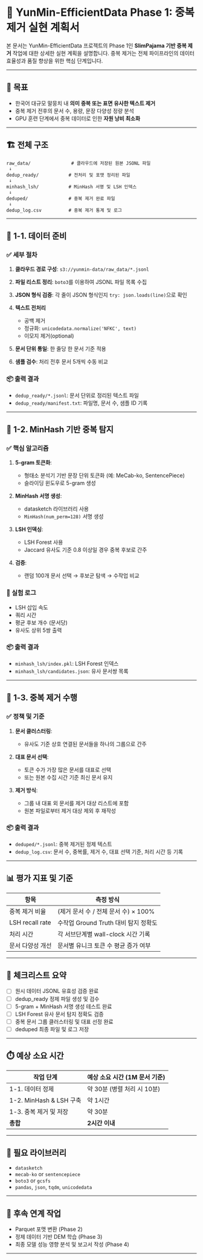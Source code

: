 # 📌 YunMin-EfficientData Phase 1: 중복 제거 실현 계획서

본 문서는 YunMin-EfficientData 프로젝트의 Phase 1인 **SlimPajama 기반 중복 제거** 작업에 대한 상세한 실현 계획을 설명합니다. 중복 제거는 전체 파이프라인의 데이터 효율성과 품질 향상을 위한 핵심 단계입니다.

---

## 🎯 목표

* 한국어 대규모 말뭉치 내 **의미 중복 또는 표면 유사한 텍스트 제거**
* 중복 제거 전후의 문서 수, 용량, 문장 다양성 정량 분석
* GPU 훈련 단계에서 중복 데이터로 인한 **자원 낭비 최소화**

---

## 🏗️ 전체 구조

```
raw_data/               # 클라우드에 저장된 원본 JSONL 파일
 ↓
dedup_ready/           # 전처리 및 포맷 정리된 파일
 ↓
minhash_lsh/           # MinHash 서명 및 LSH 인덱스
 ↓
deduped/               # 중복 제거 완료 파일
 ↓
dedup_log.csv          # 중복 제거 통계 및 로그
```

---

## 📁 1-1. 데이터 준비

### ✅ 세부 절차

1. **클라우드 경로 구성**: `s3://yunmin-data/raw_data/*.jsonl`
2. **파일 리스트 정리**: `boto3`를 이용하여 JSONL 파일 목록 수집
3. **JSON 형식 검증**: 각 줄이 JSON 형식인지 `try: json.loads(line)`으로 확인
4. **텍스트 전처리**

   * 공백 제거
   * 정규화: `unicodedata.normalize('NFKC', text)`
   * 이모지 제거(optional)
5. **문서 단위 통일**: 한 줄당 한 문서 기준 적용
6. **샘플 검수**: 처리 전후 문서 5개씩 수동 비교

### 📦 출력 결과

* `dedup_ready/*.jsonl`: 문서 단위로 정리된 텍스트 파일
* `dedup_ready/manifest.txt`: 파일명, 문서 수, 샘플 ID 기록

---

## 🧠 1-2. MinHash 기반 중복 탐지

### ✅ 핵심 알고리즘

1. **5-gram 토큰화**:

   * 형태소 분석기 기반 문장 단위 토큰화 (예: MeCab-ko, SentencePiece)
   * 슬라이딩 윈도우로 5-gram 생성

2. **MinHash 서명 생성**:

   * datasketch 라이브러리 사용
   * `MinHash(num_perm=128)` 서명 생성

3. **LSH 인덱싱**:

   * LSH Forest 사용
   * Jaccard 유사도 기준 0.8 이상일 경우 중복 후보로 간주

4. **검증**:

   * 랜덤 100개 문서 선택 → 후보군 탐색 → 수작업 비교

### 🧪 실험 로그

* LSH 삽입 속도
* 쿼리 시간
* 평균 후보 개수 (문서당)
* 유사도 상위 5쌍 출력

### 📦 출력 결과

* `minhash_lsh/index.pkl`: LSH Forest 인덱스
* `minhash_lsh/candidates.json`: 유사 문서쌍 목록

---

## 🧹 1-3. 중복 제거 수행

### ✅ 정책 및 기준

1. **문서 클러스터링**:

   * 유사도 기준 상호 연결된 문서들을 하나의 그룹으로 간주

2. **대표 문서 선택**:

   * 토큰 수가 가장 많은 문서를 대표로 선택
   * 또는 원본 수집 시간 기준 최신 문서 유지

3. **제거 방식**:

   * 그룹 내 대표 외 문서를 제거 대상 리스트에 포함
   * 원본 파일로부터 제거 대상 제외 후 재작성

### 📦 출력 결과

* `deduped/*.jsonl`: 중복 제거된 정제 텍스트
* `dedup_log.csv`: 문서 수, 중복률, 제거 수, 대표 선택 기준, 처리 시간 등 기록

---

## 📊 평가 지표 및 기준

| 항목              | 측정 방식                      |
| --------------- | -------------------------- |
| 중복 제거 비율        | (제거 문서 수 / 전체 문서 수) × 100% |
| LSH recall rate | 수작업 Ground Truth 대비 탐지 정확도 |
| 처리 시간           | 각 서브단계별 wall-clock 시간 기록   |
| 문서 다양성 개선       | 문서별 유니크 토큰 수 평균 증가 여부      |

---

## 📌 체크리스트 요약

* [ ] 원시 데이터 JSONL 유효성 검증 완료
* [ ] dedup\_ready 정제 파일 생성 및 검수
* [ ] 5-gram + MinHash 서명 생성 테스트 완료
* [ ] LSH Forest 유사 문서 탐지 정확도 검증
* [ ] 중복 문서 그룹 클러스터링 및 대표 선정 완료
* [ ] deduped 최종 파일 및 로그 저장

---

## ⏱️ 예상 소요 시간

| 작업 단계                 | 예상 소요 시간 (1M 문서 기준) |
| --------------------- | ------------------- |
| 1-1. 데이터 정제           | 약 30분 (병렬 처리 시 10분) |
| 1-2. MinHash & LSH 구축 | 약 1시간               |
| 1-3. 중복 제거 및 저장       | 약 30분               |
| **총합**                | **2시간 이내**          |

---

## 🔧 필요 라이브러리

* `datasketch`
* `mecab-ko` or `sentencepiece`
* `boto3` or `gcsfs`
* `pandas`, `json`, `tqdm`, `unicodedata`

---

## 📎 후속 연계 작업

* Parquet 포맷 변환 (Phase 2)
* 정제 데이터 기반 DEM 학습 (Phase 3)
* 최종 모델 성능 영향 분석 및 보고서 작성 (Phase 4)

---
